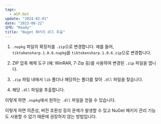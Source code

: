 ```yaml
---
tags:
  - ASP.Net
update: "2024-02-01"
date: "2023-08-22"
상태: "Ready"
title: "Nuget 패키지 dll 추출"
---
```

1. `.nupkg` 파일의 확장자를 `.zip`으로 변경합니다. 예를 들어, `tiktokensharp.1.0.6.nupkg`을 `tiktokensharp.1.0.6.zip`으로 변경합니다.

1. ZIP 압축 해제 도구 (예: WinRAR, 7-Zip 등)를 사용하여 변경된 `.zip` 파일을 엽니다.

1. `.zip` 파일 내에서 `lib` 폴더나 해당하는 폴더를 찾아 `.dll` 파일을 찾습니다.

1. 해당 `.dll` 파일을 추출합니다.

이렇게 하면 `.nupkg`에서 원하는 `.dll` 파일을 얻을 수 있습니다.



이렇게 하면 의존성, 버전 호환성 등의 문제가 발생할 수 있고 NuGet 패키지 관리 기능도 사용할 수 없기 때문에 권장하지 않는 방법입니다.

